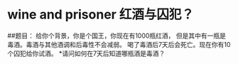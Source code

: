 wine and prisoner 红酒与囚犯？
======
##题目：
给你个背景，你是个国王，你现在有1000瓶红酒，
但是其中有一瓶是毒酒。毒酒与其他酒调和后毒性不会减弱。
喝了毒酒后7天后会死亡。现在你有10个囚犯给你试酒。
*请问如何在7天后知道哪瓶酒是毒酒？